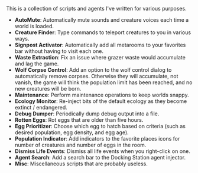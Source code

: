This is a collection of scripts and agents I've written for various purposes.

- **AutoMute**: Automatically mute sounds and creature voices each time a world is loaded.
- **Creature Finder**: Type commands to teleport creatures to you in various ways.
- **Signpost Activator**: Automatically add all metarooms to your favorites bar without having to visit each one.
- **Waste Extraction**: Fix an issue where grazer waste would accumulate and lag the game.
- **Wolf Corpse Control**: Add an option to the wolf control dialog to automatically remove corpses. Otherwise they will accumulate, not vanish, the game will think the population limit has been reached, and no new creatures will be born.
- **Maintenance**: Perform maintenance operations to keep worlds snappy.
- **Ecology Monitor**: Re-inject bits of the default ecology as they become extinct / endangered.
- **Debug Dumper**: Periodically dump debug output into a file.
- **Rotten Eggs**: Rot eggs that are older than five hours.
- **Egg Prioritizer**: Choose which egg to hatch based on criteria (such as desired population, egg density, and egg age).
- **Population Indicator**: Add indicators to the favorite places icons for number of creatures and number of eggs in the room.
- **Dismiss Life Events**: Dismiss all life events when you right-click on one.
- **Agent Search**: Add a search bar to the Docking Station agent injector.
- **Misc**: Miscellaneous scripts that are probably useless.

